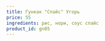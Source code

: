 ```yaml
---
title: Гункак "Спайс" Угорь
price: 55
ingredients: рис, нори, соус спайс 
product_id: gn05
---
```



